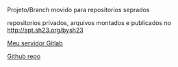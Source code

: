 Projeto/Branch movido para repositorios seprados

repositorios privados, arquivos montados e publicados no http://apt.sh23.org/bysh23

[Meu servidor Gitlab](https://www.srherobrine23.com/sirherobrine23/bds-install-debian-develop)

[Github repo](https://github.com/Sirherobrine23/bds-install-debian-develop)